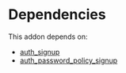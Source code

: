 # Dependencies

This addon depends on:

- [auth_signup](https://github.com/bringout/oca-ocb-security/tree/08f9b5b238a9cd5ff1108725b905ed0947c09cfa/odoo-bringout-oca-ocb-auth_signup)
- [auth_password_policy_signup](https://github.com/bringout/oca-ocb-security/tree/08f9b5b238a9cd5ff1108725b905ed0947c09cfa/odoo-bringout-oca-ocb-auth_password_policy_signup)
